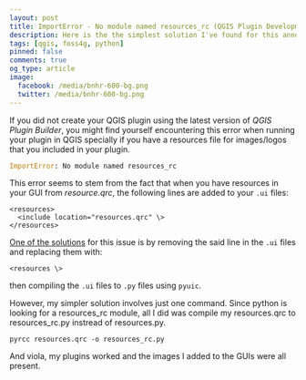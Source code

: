 ```yaml
---
layout: post
title: ImportError - No module named resources_rc (QGIS Plugin Development) [SOLVED]
description: Here is the the simplest solution I've found for this annoying little problem when creating QGIS Plugins.
tags: [qgis, foss4g, python]
pinned: false
comments: true
og_type: article
image:
  facebook: /media/bnhr-600-bg.png
  twitter: /media/bnhr-600-bg.png
---
```


If you did not create your QGIS plugin using the latest version of *QGIS Plugin Builder*, you might find yourself encountering this error when running your plugin in QGIS specially if you have a resources file for images/logos that you included in your plugin.

```python
ImportError: No module named resources_rc
```

This error seems to stem from the fact that when you have resources in your GUI from *resource.qrc*, the following lines are added to your ```.ui``` files:

```
<resources>
  <include location="resources.qrc" \>
</resources>
```

[One of the solutions](https://gis.stackexchange.com/a/155599/45041) for this issue is by removing the said line in the ```.ui``` files and replacing them with:

```
<resources \>
```

then compiling the ```.ui``` files to ```.py``` files using ```pyuic```.

However, my simpler solution involves just one command. Since python is looking for a resources_rc module, all I did was compile my resources.qrc to resources_rc.py instread of resources.py.

```shell
pyrcc resources.qrc -o resources_rc.py
```

And viola, my plugins worked and the images I added to the GUIs were all present.
